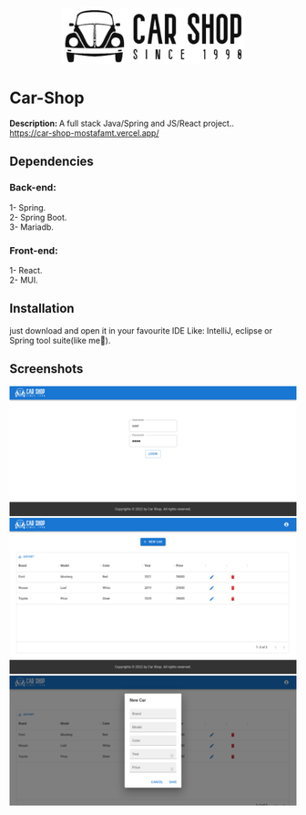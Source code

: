 <p align="center">
  <img height="100" src="https://raw.githubusercontent.com/mostafamt/Car-Shop/main/Car%20Shop%20Front-end/src/img/logo-black.png"><br/>
</p>

# Car-Shop
<b>Description: </b>A full stack Java/Spring and JS/React project..<br/>
https://car-shop-mostafamt.vercel.app/
<br />

## Dependencies
### Back-end:
1- Spring.<br/>
2- Spring Boot.<br/>
3- Mariadb.

### Front-end:
1- React.<br/>
2- MUI.<br/>

## Installation
just download and open it in your favourite IDE Like: IntelliJ, eclipse or Spring tool suite(like me🤝).

## Screenshots
![](https://raw.githubusercontent.com/mostafamt/Car-Shop/main/Screenshots/screen1.png)
![](https://raw.githubusercontent.com/mostafamt/Car-Shop/main/Screenshots/screen2.png)
![](https://raw.githubusercontent.com/mostafamt/Car-Shop/main/Screenshots/screen3.png)
